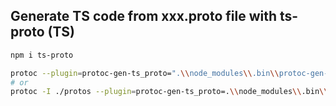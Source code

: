 ## Generate TS code from xxx.proto file with ts-proto (TS)

```bash
npm i ts-proto

protoc --plugin=protoc-gen-ts_proto=".\\node_modules\\.bin\\protoc-gen-ts_proto.cmd" --ts_proto_out=. ./protos/example.proto
# or
protoc -I ./protos --plugin=protoc-gen-ts_proto=.\\node_modules\\.bin\\protoc-gen-ts_proto.cmd --ts_proto_out=./src ./protos/example.proto
```
